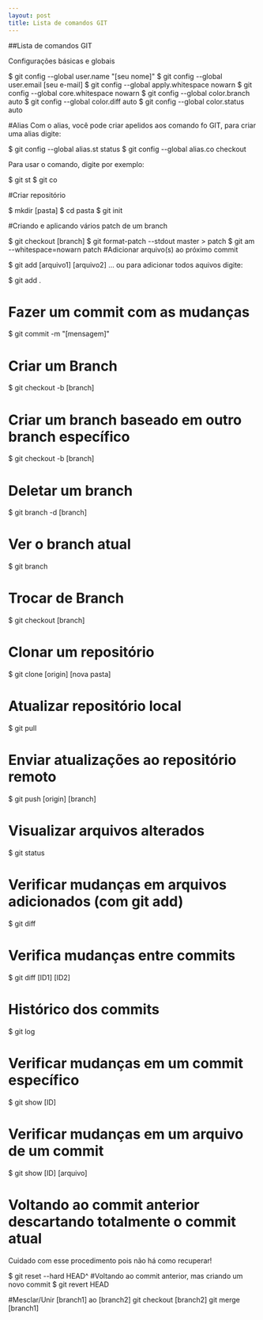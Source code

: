 ```yaml
---
layout: post
title: Lista de comandos GIT
---
```


##Lista de comandos GIT

Configurações básicas e globais

$ git config --global user.name "[seu nome]"
$ git config --global user.email [seu e-mail]
$ git config --global apply.whitespace nowarn
$ git config --global core.whitespace nowarn
$ git config --global color.branch auto
$ git config --global color.diff auto
$ git config --global color.status auto


#Alias
Com o alias, você pode criar apelidos aos comando fo GIT, para criar uma alias digite:

$ git config --global alias.st status
$ git config --global alias.co checkout

Para usar o comando, digite por exemplo:

$ git st
$ git co


#Criar repositório

$ mkdir [pasta]
$ cd pasta
$ git init


#Criando e aplicando vários patch de um branch

$ git checkout [branch]
$ git format-patch --stdout master > patch
$ git am --whitespace=nowarn patch
#Adicionar arquivo(s) ao próximo commit

$ git add [arquivo1] [arquivo2] ...
ou para adicionar todos aquivos digite:

$ git add .
# Fazer um commit com as mudanças
$ git commit -m "[mensagem]"
# Criar um Branch
$ git checkout -b [branch]
# Criar um branch baseado em outro branch específico
$ git checkout -b [branch]
# Deletar um branch
$ git branch -d [branch]
# Ver o branch atual
$ git branch
# Trocar de Branch
$ git checkout [branch]
# Clonar um repositório
$ git clone [origin] [nova pasta]
# Atualizar repositório local
$ git pull
# Enviar atualizações ao repositório remoto
$ git push [origin] [branch]
# Visualizar arquivos alterados
$ git status
# Verificar mudanças em arquivos adicionados (com git add)
$ git diff
# Verifica mudanças entre commits
$ git diff [ID1] [ID2]
# Histórico dos commits
$ git log
# Verificar mudanças em um commit específico
$ git show [ID]
# Verificar mudanças em um arquivo de um commit
$ git show [ID] [arquivo]

# Voltando ao commit anterior descartando totalmente o commit atual
Cuidado com esse procedimento pois não há como recuperar!

$ git reset --hard HEAD^
#Voltando ao commit anterior, mas criando um novo commit
$ git revert HEAD

#Mesclar/Unir [branch1] ao [branch2]
git checkout [branch2]
git merge [branch1]
